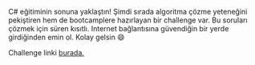 C# eğitiminin sonuna yaklaştın! Şimdi sırada algoritma çözme yeteneğini pekiştiren hem de bootcamplere hazırlayan bir challenge var. Bu soruları çözmek için süren kısıtlı. Internet bağlantısına güvendiğin bir yerde girdiğinden emin ol. Kolay gelsin 😄

Challenge linki [burada.](https://coderbyte.com/sl-candidate?promo=kodluyoruz-cmlzb:c-assessment-ud06pvrmuc)